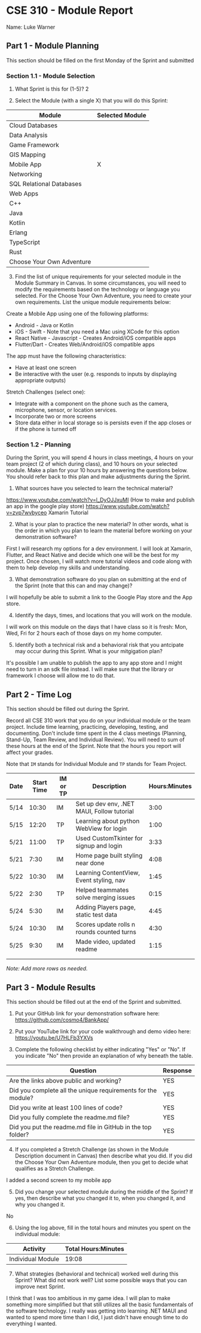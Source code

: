 # CSE 310 - Module Report

Name: Luke Warner

## Part 1 - Module Planning

This section should be filled on the first Monday of the Sprint and submitted

### Section 1.1 - Module Selection

1. What Sprint is this for (1-5)? 2

2. Select the Module (with a single X) that you will do this Sprint:

|Module                   |Selected Module|
|-------------------------|---------------|
|Cloud Databases          |               |
|Data Analysis            |               |
|Game Framework           |               |
|GIS Mapping              |               |
|Mobile App               |       X       |
|Networking               |               |
|SQL Relational Databases |               |
|Web Apps                 |               |
|C++                      |               |
|Java                     |               |
|Kotlin                   |               |
|Erlang                   |               |
|TypeScript               |               |
|Rust                     |               |
|Choose Your Own Adventure|               |

3. Find the list of unique requirements for your selected module in the Module Summary in Canvas.  In some circumstances, you will need to modify the requirements based on the technology or language you selected.  For the Choose Your Own Adventure, you need to create your own requirements.  List the unique module requirements below:

Create a Mobile App using one of the following platforms:

* Android - Java or Kotlin
* iOS - Swift - Note that you need a Mac using XCode for this option
* React Native - Javascript - Creates Android/iOS compatible apps
* Flutter/Dart - Creates Web/Android/iOS compatible apps

The app must have the following characteristics:

* Have at least one screen
* Be interactive with the user (e.g. responds to inputs by displaying appropriate outputs)

Stretch Challenges (select one):

* Integrate with a component on the phone such as the camera, microphone, sensor, or location services.
* Incorporate two or more screens
* Store data either in local storage so is persists even if the app closes or if the phone is turned off

### Section 1.2 - Planning

During the Sprint, you will spend 4 hours in class meetings, 4 hours on your team project (2 of which during class), and 10 hours on your selected module.  Make a plan for your 10 hours by answering the questions below.  You should refer back to this plan and make adjustments during the Sprint.

1. What sources have you selected to learn the technical material?

https://www.youtube.com/watch?v=l_DyOJJxuMI (How to make and publish an app in the google play store)
https://www.youtube.com/watch?v=zvp7wvbyceo Xamarin Tutorial

2. What is your plan to practice the new material?  In other words, what is the order in which you plan to learn the material before working on your demonstration software?

First I will research my options for a dev environment. I will look at Xamarin, Flutter, and React Native and decide which one will be the best for my project. Once chosen, I will watch more tutorial videos and code along with them to help develop my skills and understanding.

3. What demonstration software do you plan on submitting at the end of the Sprint (note that this can and may change)?

I will hopefully be able to submit a link to the Google Play store and the App store.

4. Identify the days, times, and locations that you will work on the module.

I will work on this module on the days that I have class so it is fresh: Mon, Wed, Fri for 2 hours each of those days on my home computer.

5. Identify both a technical risk and a behavioral risk that you antcipate may occur during this Sprint.  What is your mitgigation plan?

It's possible I am unable to publish the app to any app store and I might need to turn in an sdk file instead. I will make sure that the library or framework I choose will allow me to do that.


## Part 2 - Time Log

This section should be filled out during the Sprint. 

Record all CSE 310 work that you do on your individual module or the team project.  Include time learning, practicing, developing, testing, and documenting.  Don't include time spent in the 4 class meetings (Planning, Stand-Up, Team Review, and Individual Review).  You will need to sum of these hours at the end of the Sprint. Note that the hours you report will affect your grades.

Note that `IM` stands for Individual Module and `TP` stands for Team Project.  

|Date      |Start Time|IM or TP|Description                                 |Hours:Minutes|
|----------|----------|--------|--------------------------------------------|-------------|
|   5/14   |   10:30  |   IM   | Set up dev env, .NET MAUI, Follow tutorial |    3:00     |
|   5/15   |    12:20 |   TP   | Learning about python WebView for login    |    1:00     |
|   5/21   |   11:00  |   TP   | Used CustomTkinter for signup and login    |    3:33     |
|   5/21   |   7:30   |   IM   |  Home page built styling near done         |    4:08     |
|   5/22   |   10:30  |   IM   | Learning ContentView, Event styling, nav   |    1:45     |
|   5/22   |   2:30   |   TP   | Helped teammates solve merging issues      |    0:15     |
|   5/24   |   5:30   |   IM   | Adding Players page, static test data      |    4:45     |
|   5/24   |   10:30  |   IM   | Scores update rolls n rounds counted turns |    4:30     |
|   5/25   |   9:30   |   IM   |  Made video, updated readme                |    1:15     |
|          |          |        |                                            |             |
|          |          |        |                                            |             |

_Note: Add more rows as needed._


## Part 3 - Module Results

This section should be filled out at the end of the Sprint and submitted.

1. Put your GitHub link for your demonstration software here: https://github.com/cosmo4/BankApp/

2. Put your YouTube link for your code walkthrough and demo video here: https://youtu.be/U7HLFb3YXVs

3. Complete the following checklist by either indicating "Yes" or "No". If you indicate "No" then provide an explanation of why beneath the table.

|Question                                                    |Response|
|------------------------------------------------------------|--------|
|Are the links above public and working?                     |  YES   |
|Did you complete all the unique requirements for the module?|  YES   |
|Did you write at least 100 lines of code?                   |  YES   |
|Did you fully complete the readme.md file?                  |  YES   |
|Did you put the readme.md file in GitHub in the top folder? |  YES   |

4. If you completed a Stretch Challenge (as shown in the Module Description document in Canvas) then describe what you did.  If you did the Choose Your Own Adventure module, then you get to decide what qualifies as a Stretch Challenge.

I added a second screen to my mobile app

5. Did you change your selected module during the middle of the Sprint?  If yes, then describe what you changed it to, when you changed it, and why you changed it.

No

6. Using the log above, fill in the total hours and minutes you spent on the individual module:

|Activity         |Total Hours:Minutes|
|-----------------|-------------------|
|Individual Module|        19:08      |

7. What strategies (behavioral and technical) worked well during this Sprint?  What did not work well?  List some possible ways that you can improve next Sprint.

I think that I was too ambitious in my game idea. I will plan to make something more simplified but that still utilizes all the basic fundamentals of the software technology. I really was getting into learning .NET MAUI and wanted to spend more time than I did, I just didn't have enough time to do everything I wanted.